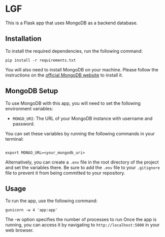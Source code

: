 # LGF

This is a Flask app that uses MongoDB as a backend database.

## Installation

To install the required dependencies, run the following command:

```
pip install -r requirements.txt
```

You will also need to install MongoDB on your machine. Please follow the instructions on the [official MongoDB website](https://www.mongodb.com/) to install it.



## MongoDB Setup

To use MongoDB with this app, you will need to set the following environment variables:


- `MONGO_URI`: The URL of your MongoDB instance with username and password.

You can set these variables by running the following commands in your terminal:

```

export MONGO_URL=<your_mongodb_uri>
```

Alternatively, you can create a `.env` file in the root directory of the project and set the variables there. Be sure to add the `.env` file to your `.gitignore` file to prevent it from being committed to your repository.




## Usage

To run the app, use the following command:
```
gunicorn -w 4 'app:app'
```
The -w option specifies the number of processes to run
Once the app is running, you can access it by navigating to `http://localhost:5000` in your web browser.


